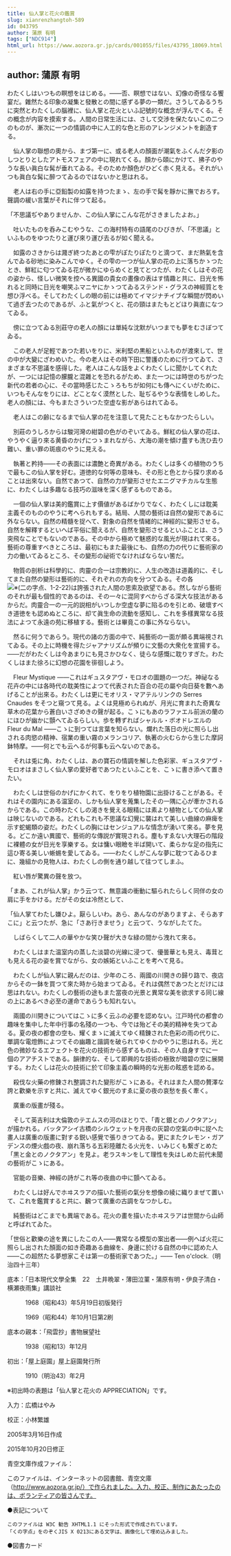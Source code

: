```yaml
---
title: 仙人掌と花火の鑑賞
slug: xianrenzhangtoh-589
id: 043795
author: 蒲原 有明
tags: ["NDC914"]
html_url: https://www.aozora.gr.jp/cards/001055/files/43795_18069.html
---
```


## author: 蒲原 有明

わたくしはいつもの瞑想をはじめる。――否、瞑想ではない、幻像の奇怪なる饗宴だ。雜然たる印象の凝集と發散との間に感ずる夢の一類だ。さうしてゐるうちに突然とわたくしの腦裡に、仙人掌と花火といふ記號的な概念が浮んでくる。その概念が内容を摸索する。人間の日常生活には、さして交渉を保たないこの二つのものが、漸次に一つの情調の中に人工的な色と形のアレンジメントを創造する。



　仙人掌の聯想の奧から、まづ第一に、或る老人の顏面が潮氣をふくんだ夕影のしつとりとしたアトモスフェアの中に現れてくる。顏から頤にかけて、拂子のやうな長い眞白な髯が垂れてゐる。そのためか顏色がひどく赤く見える。それがいつも眞白な髯に醉つてゐるのではないかと思はれる。

　老人は右の手に亞鉛製の如露を持つたまゝ、左の手で髯を靜かに撫でおろす。聲調の緩い言葉がそれに伴つて起る。

「不思議ぢやありませんか、この仙人掌にこんな花がさきましたよお。」

　吐いたものを呑みこむやうな、この海村特有の語尾のひびきが、「不思議」といふものをゆつたりと運び來り運び去るが如く聞える。

　如露のさきからは濺ぎ終つたあとの雫がぽたりぽたりと滴つて、まだ熱氣を含んでゐる砂地に染みこんでゆく。その雫の一つが仙人掌の花の上に落ちかゝつたとき、鮮紅に匂つてゐる花が微かにゆらめくと見てとつたが、わたくしはその花の姿から、怪しい微笑を控へる異國の貴女の畫像の表はす情趣と共に、日光を怖れると同時に日光を嘲笑ふマニヤにかゝつてゐるステンド・グラスの神經質とを想ひ浮べる。そしてわたくしの眼の前には極めてイマジナチイブな瞬間が閃めいて過ぎ去つたのであるが、ふと氣がつくと、花の頸はまたもとどほり眞直になつてゐる。

　傍に立つてゐる別莊守の老人の顏には單純な沈默がいつまでも夢をむさぼつてゐる。

　この老人が足輕であつた若いをりに、米利堅の黒船といふものが渡來して、世の中が大變にざわめいた。今の老人はその時下田に警護のために行つてゐて、さまざまな不思議を感得した。老人はこんな話をよくわたくしに聞かしてくれたが、一つには記憶の朦朧と混雜とを恐れるがため、また一つには時世のちがつた新代の若者の心に、その當時感じたこゝろもちが如何にも傳へにくいがために、いつもそんなをりには、どことなく漠然とした、耻ぢるやうな表情をしめした。老人の顏には、今もまたさういつた空虚な影があらはれてゐる。

　老人はこの齢になるまで仙人掌の花を注意して見たこともなかつたらしい。

　別莊のうしろからは駿河灣の紺碧の色がのぞいてゐる。鮮紅の仙人掌の花は、やうやく逼り來る黄昏のかげにつゝまれながら、大海の潮を傾け盡すも洗ひ去り難い、重い罪の斑痕のやうに見える。



　執著と矜持――その表面には濃艶と奇異がある。わたくしは多くの植物のうちで最もこの仙人掌を好む。道徳的な何等の意味も、その形と色とから探り求めることは出來ない。自然であつて、自然の力が變形させたエニグマチカルな生態に、わたくしは多趣なる技巧の滋味を深く感ずるものである。

　一個の仙人掌は美的鑑賞に上す價値があるばかりでなく、わたくしには耽美主義そのもののやうに考へられもする。結局、人間の藝術は自然の變形であるに外ならない。自然の精髓を捉へて、對象の自然を情緒的に神經的に變形させる。自然を解釋するといへば平俗に聞えるが、自然を變形させるといふことは、さう突飛なことでもないのである。その中から極めて魅惑的な風光が現はれて來る。藝術の尊重すべきところは、最初にもまた最後にも、自然の力の代りに藝術家の力の働いてゐるところ、その變形の祕術でなければならない筈だ。

　物質の剖析は科學的に、肉靈の合一は宗教的に、人生の改造は道義的に、そしてまた自然の變形は藝術的に、それぞれの方向を分つてゐる。その各![※(二の字点、1-2-22)](https://www.aozora.gr.jp/cards/001055/files/../../../gaiji/1-02/1-02-22.png)は誇張された人間の思索及欲望である。然しながら藝術のそれが最も個性的であるのは、その一々に混同すべからざる深大な技法があるからだ。肉靈合一の一元的説相がいつしか空虚な夢に陷るのを引とめ、破壞すべき道徳をも認めぬところに、却て眞生命の流動を感知し、これを多樣異常なる技法によつて永遠の苑に移植する。藝術とは畢竟この事に外ならない。

　然るに何うであらう。現代の諸の方面の中で、純藝術の一面が頗る異端視されてゐる。その上に時機を得たジャアナリズムが頻りに文藝の大衆化を宣揚する。――だがわたくしは今あまりにも見さかひなく、徒らな感慨に耽りすぎた。わたくしはまた徐ろに幻想の花園を徘徊しよう。

　Fleur Mystique ――これはギュスタアヴ・モロオの圖題の一つだ。神祕なる花卉の中には各時代の耽美性によつて代表された百合の花の屬や向日葵を數へあげることが出來る。わたくしは更にモオリス・マアテルリンクの Serres Cnaudes をそつと窺つて見る。よくは見極められぬが、月光に育まれた奇異な草木の花葉から蒼白いさざめきの聲が起る。こゝにもあのラファエル前派の蘭のにほひが幽かに顫へてゐるらしい。歩を轉ずればシャルル・ボオドレエルの Fleur du Mal ――こゝに到つては言葉を知らない。爛れた落日の光に照らし出される肉慾の精神、宿業の重い霧のメランコリア、執著の火むらから生じた摩訶鉢特摩。――何とでも云へるが何事も云へないのである。

　それは兎に角、わたくしは、あの寶石の情調を解した色彩家、ギュスタアヴ・モロオはまさしく仙人掌の愛好者であつたといふことを、こゝに書き添へて置きたい。

　わたくしは世俗のかげにかくれて、をりをり植物園に出掛けることがある。それはその園内にある温室の、しかも仙人掌を蒐集したその一隅に心が牽かされるからである。この時わたくしの渇きを覺える眼精には素より植物としての仙人掌は映じないのである。どれもこれも不思議な幻覺に襲はれて美しい曲線の麻痺を示す蛇蝎類の姿だ。わたくしの胸にはセンジュアルな情念が湧いて來る。夢を見る。どこか遠い異國で、藝術的な傳説が實現される。塵もすゑない大理石の階段に裸體の女が日光を享樂する。女は慵い眼瞼を半ば開いて、柔らかな足の指先に這ひ寄る美しい蜥蜴を愛してゐる。――わたくしがこんな夢に耽つてゐるひまに、幾組かの見物人は、わたくしの側を通り越して往つてしまふ。

　紅い唇が驚異の聲を放つ。

「まあ、これが仙人掌」かう云つて、無意識の衝動に驅られたらしく同伴の女の肩に手をかける。だがその女は冷然として、

「仙人掌てわたし嫌ひよ。厭らしいわ。あら、あんなのがありますよ、そらあすこに」と云つたが、急に「さあ行きませう」と云つて、うながしたてた。

　しばらくして二人の華やかな笑ひ聲が大きな緑の間から洩れて來る。

　わたくしはまた温室内の蒸した淡碧の光線に浸つて、優曇華とも見え、毒茸とも見える花の姿を賞でながら、女の嫉妬といふことを考へて見る。

　わたくしが仙人掌に親んだのは、少年のころ、兩國の川開きの歸り路で、夜店からその一鉢を買つて來た時から始まつてゐる。それは偶然であつたとだけには思はれない。わたくしの藝術の途もまた當夜の光景と異常な美を欲求する同じ線の上にあるべき必至の運命であらうも知れない。



　兩國の川開きについてはこゝに多く云ふの必要を認めない。江戸時代の都會の趣味を集中した年中行事の名殘の一つも、今では殆どその美的精神を失つてゐる。夏の夜の都會の空も、耀くまゝに滅えてゆく精錬された色彩の雨の代りに、單調な電燈飾によつてその幽趣と諧調を破られてゆくかのやうに思はれる。光と色の微妙なるエフェクトを花火の技術から感ずるものは、その人自身すでに一個のアアチストである。韻律的な、そして即興的な技術の極致が暗碧の空に展開する。わたくしは花火の技術に於て印象主義の瞬時的な光影の眩惑を認める。

　殺伐な火藥の修錬され整調された變形がこゝにある。それはまた人間の贅澤な誇と歡樂を示すと共に、滅えてゆく銀光のすゑに夏の夜の哀愁を長く牽く。

　廣重の版畫が殘る。



　そして英吉利は大倫敦のテエムスの河のほとりで、「青と銀とのノクタアン」が描かれる。バッタアシイ古橋のシルウェットを月夜の灰碧の空氣の中に捉へた畫人は廣重の版畫に對する鋭い感覺で張りきつてゐる。更にまたクレモン・ガアデンスの煙火戲の夜、崩れ落ちる五彩陸離たる火光を、いみじくも繋ぎとめた「黒と金とのノクタアン」を見よ。老ラスキンをして理性を失はしめた前代未聞の藝術がこゝにある。

　官能の音樂、神經の詩がこれ等の夜曲の中に顫へてゐる。

　わたくしは好んでホヰスラアの描いた藝術の氣分を想像の綾に織りまぜて置いて、これを鑑賞すると共に、飜つて廣重の古調をなつかしむ。

　純藝術はどこまでも異端である。花火の畫を描いたホヰスラアは世間から山師と呼ばれてゐた。

「世俗と歡樂の途を異にしたこの人――異常なる模型の案出者――例へば火花に照らし出された顏面の如き奇趣ある曲線を、身邊に於ける自然の中に認めた人――この超然たる夢想家こそは第一の藝術家であつた。」―― Ten o'clock.（明治四十三年）













底本：「日本現代文學全集　22　土井晩翠・薄田泣菫・蒲原有明・伊良子清白・横瀬夜雨集」講談社

　　　1968（昭和43）年5月19日初版発行

　　　1969（昭和44）年10月1日第2刷

底本の親本：「飛雲抄」書物展望社

　　　1938（昭和13）年12月

初出：「屋上庭園」屋上庭園発行所

　　　1910（明治43）年2月

※初出時の表題は「仙人掌と花火の APPRECIATION」です。

入力：広橋はやみ

校正：小林繁雄

2005年3月16日作成

2015年10月20日修正

青空文庫作成ファイル：

このファイルは、インターネットの図書館、青空文庫（http://www.aozora.gr.jp/）で作られました。入力、校正、制作にあたったのは、ボランティアの皆さんです。











●表記について


	このファイルは W3C 勧告 XHTML1.1 にそった形式で作成されています。
	「くの字点」をのぞくJIS X 0213にある文字は、画像化して埋め込みました。







●図書カード